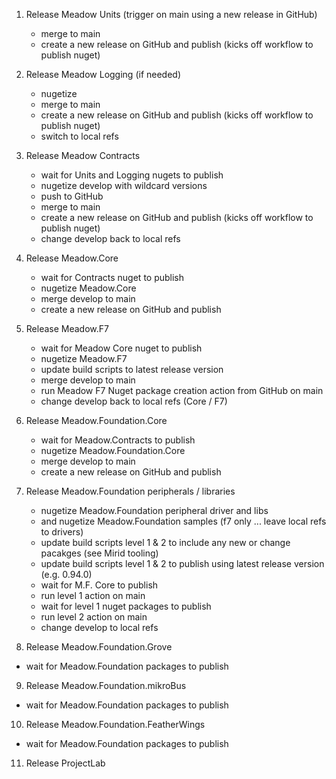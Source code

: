 1. Release Meadow Units (trigger on main using a new release in GitHub)
 	- merge to main
	- create a new release on GitHub and publish (kicks off workflow to publish nuget)

2. Release Meadow Logging (if needed) 
	- nugetize
	- merge to main
	- create a new release on GitHub and publish (kicks off workflow to publish nuget)
	- switch to local refs

3. Release Meadow Contracts 
	- wait for Units and Logging nugets to publish
	- nugetize develop with wildcard versions
	- push to GitHub
	- merge to main
	- create a new release on GitHub and publish (kicks off workflow to publish nuget)
	- change develop back to local refs

4. Release Meadow.Core
	- wait for Contracts nuget to publish
	- nugetize Meadow.Core
	- merge develop to main
	- create a new release on GitHub and publish
	
5. Release Meadow.F7
	- wait for Meadow Core nuget to publish
	- nugetize Meadow.F7
	- update build scripts to latest release version
	- merge develop to main
	- run Meadow F7 Nuget package creation action from GitHub on main
	- change develop back to local refs (Core / F7)

6. Release Meadow.Foundation.Core
	- wait for Meadow.Contracts to publish
	- nugetize Meadow.Foundation.Core
	- merge develop to main
	- create a new release on GitHub and publish

7. Release Meadow.Foundation peripherals / libraries
	- nugetize Meadow.Foundation peripheral driver and libs 
	- and nugetize Meadow.Foundation samples (f7 only ... leave local refs to drivers)
	- update build scripts level 1 & 2 to include any new or change pacakges (see Mirid tooling)
	- update build scripts level 1 & 2 to publish using latest release version (e.g. 0.94.0)
	- wait for M.F. Core to publish
	- run level 1 action on main
	- wait for level 1 nuget packages to publish
	- run level 2 action on main
	- change develop to local refs


8. Release Meadow.Foundation.Grove
- wait for Meadow.Foundation packages to publish


9. Release Meadow.Foundation.mikroBus
- wait for Meadow.Foundation packages to publish


10. Release Meadow.Foundation.FeatherWings
- wait for Meadow.Foundation packages to publish

11. Release ProjectLab